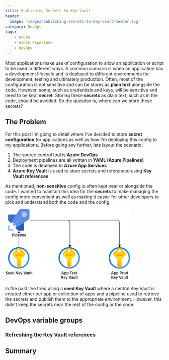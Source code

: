 ```yaml
---
title: Publishing Secrets to Key Vault
header:
  image: 'images/publishing-secrets-to-key-vault/header.svg'
category: DevOps
tags:
    - Azure
    - Azure Pipelines
    - DevOps
---
```


Most applications make use of configuration to allow an application or script to be used in different ways. A common scenario is when an application has a development lifecycle and is deployed to different environments for development, testing and ultimately production. Often, most of the configuration is not sensitive and can be stores as **plain text** alongside the code. However, some, such as credentials and keys, will be sensitive and need to be kept **secret**. Storing these **secrets** as plain text, such as in the code, should be avoided. So the question is, where can we store these secrets?

## The Problem

For this post I'm going to detail where I've decided to store **secret configuration** for applications as well as how I'm deploying this config to my applications. Before going any further, lets layout the scenario:

1. The source control tool is **Azure DevOps**
2. Deployment pipelines are all written in **YAML (Azure Pipelines)**
3. The code is deployed to **Azure App Services**
4. **Azure Key Vault** is used to store secrets and referenced using **Key Vault references**

As mentioned, **non-sensitive** config is often kept near or alongside the code. I wanted to maintain this idea for the **secrets** to make managing the config more convenient as well as making it easier for other developers to pick and understand both the code and the config.

![image1](/images/publishing-secrets-to-key-vault/image1.png)

In the past I've tried using a **seed Key Vault** where a central Key Vault is created either per app or collection of apps and a pipeline used to retrieve the secrets and publish them to the appropriate environment. However, this didn't keep the secrets near the rest of the config or the code.

## DevOps variable groups

### Refreshing the Key Vault references

## Summary
